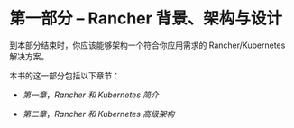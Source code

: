 # 第一部分 – Rancher 背景、架构与设计

到本部分结束时，你应该能够架构一个符合你应用需求的 Rancher/Kubernetes 解决方案。

本书的这一部分包括以下章节：

+   *第一章*，*Rancher 和 Kubernetes 简介*

+   *第二章*，*Rancher 和 Kubernetes 高级架构*
